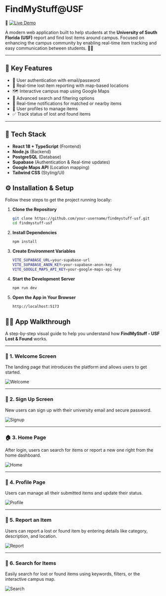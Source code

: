 #  FindMyStuff@USF

🔗 [![Live Demo](https://img.shields.io/badge/Live-Demo-green?logo=netlify)](https://guileless-kitsune-a510c3.netlify.app)

A modern web application built to help students at the **University of South Florida (USF)** report and find lost items around campus. Focused on enhancing the campus community by enabling real-time item tracking and easy communication between students. 📍🎒

---

## 🌟 Key Features

- 🔐 User authentication with email/password  
- 📍 Real-time lost item reporting with map-based locations  
- 🗺️ Interactive campus map using Google Maps  
- 🔎 Advanced search and filtering options  
- 🔔 Real-time notifications for matched or nearby items  
- 👤 User profiles to manage items  
- ✅ Track status of lost and found items  

---

## 🧰 Tech Stack

- **React 18 + TypeScript** (Frontend)
- **Node.js** (Backend)
- **PostgreSQL** (Database)
- **Supabase** (Authentication & Real-time updates)
- **Google Maps API** (Location mapping)
- **Tailwind CSS** (Styling/UI)


## ⚙️ Installation & Setup

Follow these steps to get the project running locally:

1. **Clone the Repository**
   ```bash
   git clone https://github.com/your-username/findmystuff-usf.git
   cd findmystuff-usf

2. **Install Dependencies**
   ```bash
   npm install

3. **Create Environment Variables**
   ```bash
   VITE_SUPABASE_URL=your-supabase-url
   VITE_SUPABASE_ANON_KEY=your-supabase-anon-key
   VITE_GOOGLE_MAPS_API_KEY=your-google-maps-api-key

4. **Start the Development Server**
   ```bash
   npm run dev

5. **Open the App in Your Browser**
   ```bash
   http://localhost:5173

## 🧑‍💻 App Walkthrough

A step-by-step visual guide to help you understand how **FindMyStuff - USF Lost & Found** works.

---

### 🏁 1. Welcome Screen

The landing page that introduces the platform and allows users to get started.

![Welcome](WelcomePage.png)

---

### 🔐 2. Sign Up Screen

New users can sign up with their university email and secure password.

![Signup](SignUp.png)

---

### 🏠 3. Home Page

After login, users can search for items or report a new one right from the home dashboard.

![Home](HomePage.png)

---

### 👤 4. Profile Page

Users can manage all their submitted items and update their status.

![Profile](ProfileSection.png)

---

### 📝 5. Report an Item

Users can report a lost or found item by entering details like category, description, and location.

![Report](ReportSection.png)

---

### 🔎 6. Search for Items

Easily search for lost or found items using keywords, filters, or the interactive campus map.

![Search](Search.png)



